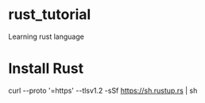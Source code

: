 # rust_tutorial
Learning rust language

# Install Rust

  curl --proto '=https' --tlsv1.2 -sSf https://sh.rustup.rs | sh

